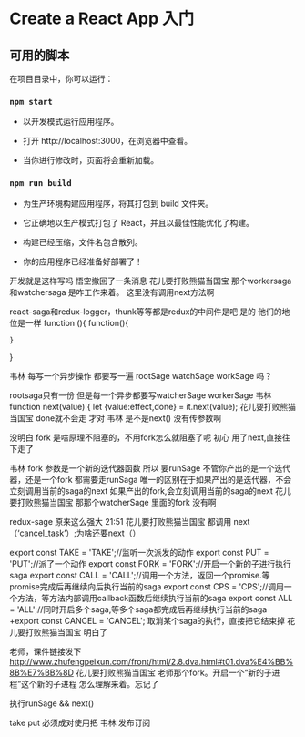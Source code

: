 # Create a React App 入门

## 可用的脚本

在项目目录中，你可以运行：

### `npm start`

- 以开发模式运行应用程序。
- 打开 http://localhost:3000，在浏览器中查看。

- 当你进行修改时，页面将会重新加载。

### `npm run build`

- 为生产环境构建应用程序，将其打包到 build 文件夹。
- 它正确地以生产模式打包了 React，并且以最佳性能优化了构建。

- 构建已经压缩，文件名包含散列。
- 你的应用程序已经准备好部署了！



开发就是这样写吗
悟空撤回了一条消息
花儿要打败熊猫当国宝
那个workersaga 和watchersaga 是咋工作来着。
这里没有调用next方法啊


react-saga和redux-logger，thunk等等都是redux的中间件是吧
是的
他们的地位是一样
function (){
    function(){
        
    }

}



韦林
每写一个异步操作 都要写一遍 rootSage watchSage workSage 吗？

rootsaga只有一份
但是每一个异步都要写watcherSage workerSage 
韦林
function next(value) {
        let {value:effect,done} = it.next(value);
花儿要打败熊猫当国宝
done就不会走 才对
韦林
是不是next() 没有传参数啊

没明白 fork 是啥原理不阻塞的，不用fork怎么就阻塞了呢
初心
用了next,直接往下走了



韦林
fork 参数是一个新的迭代器函数 所以 要runSage
不管你产出的是一个迭代器，还是一个fork
都需要走runSaga
唯一的区别在于如果产出的是迭代器，不会立刻调用当前的saga的next
如果产出的fork,会立刻调用当前的saga的next
花儿要打败熊猫当国宝
那那个watcherSage 里面的fork 没有啊


redux-sage 原来这么强大
21:51
花儿要打败熊猫当国宝
都调用 next（‘cancel_task’）;为啥还要next（）



export const TAKE = 'TAKE';//监听一次派发的动作
export const PUT = 'PUT';//派了一个动作
export const FORK = 'FORK';//开启一个新的子进行执行saga
export const CALL = 'CALL';//调用一个方法，返回一个promise.等promise完成后再继续向后执行当前的saga
export const CPS = 'CPS';//调用一个方法，等方法内部调用callback函数后继续执行当前的saga
export const ALL = 'ALL';//同时开启多个saga,等多个saga都完成后再继续执行当前的saga
+export const CANCEL = 'CANCEL'; 取消某个saga的执行，直接把它结束掉
花儿要打败熊猫当国宝
明白了



老师，课件链接发下
http://www.zhufengpeixun.com/front/html/2.8.dva.html#t01.dva%E4%BB%8B%E7%BB%8D
花儿要打败熊猫当国宝
老师那个fork。开启一个“新的子进程”这个新的子进程 怎么理解来着。忘记了

执行runSage  && next()


take put 必须成对使用把
韦林
发布订阅